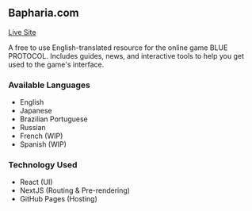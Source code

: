 ## Bapharia.com

[Live Site](https://bapharia.com)

A free to use English-translated resource for the online game BLUE PROTOCOL.
Includes guides, news, and interactive tools to help you get used to the game's interface.

### Available Languages
- English
- Japanese
- Brazilian Portuguese
- Russian
- French (WIP)
- Spanish (WIP)

### Technology Used
- React (UI)
- NextJS (Routing & Pre-rendering)
- GitHub Pages (Hosting)